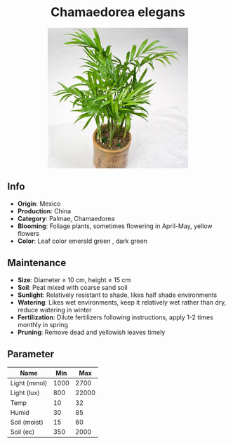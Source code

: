 <h1 align='center'>Chamaedorea elegans</h1>
<p align="center">
    <img 
        align='center'
        width='320'
        src="../images/chamaedorea elegans.png" 
        alt='Chamaedorea elegans' />
</p>

## Info

 - **Origin**: Mexico
 - **Production**: China
 - **Category**: Palmae, Chamaedorea
 - **Blooming**: Foliage plants, sometimes flowering in April-May, yellow flowers
 - **Color**: Leaf color emerald green , dark green

## Maintenance

 - **Size**: Diameter ≥ 10 cm, height ≥ 15 cm
 - **Soil**: Peat mixed with coarse sand soil
 - **Sunlight**: Relatively resistant to shade, likes half shade environments
 - **Watering**: Likes wet environments, keep it relatively wet rather than dry, reduce watering in winter
 - **Fertilization**: Dilute fertilizers following instructions,  apply 1-2 times monthly in spring
 - **Pruning**: Remove dead and yellowish leaves timely

## Parameter

| Name         | Min  | Max   |
|--------------|------|-------|
| Light (mmol) | 1000 | 2700  |
| Light (lux)  | 800 | 22000 |
| Temp         | 10    | 32    |
| Humid        | 30   | 85    |
| Soil (moist) | 15   | 60    |
| Soil (ec)    | 350  | 2000  |